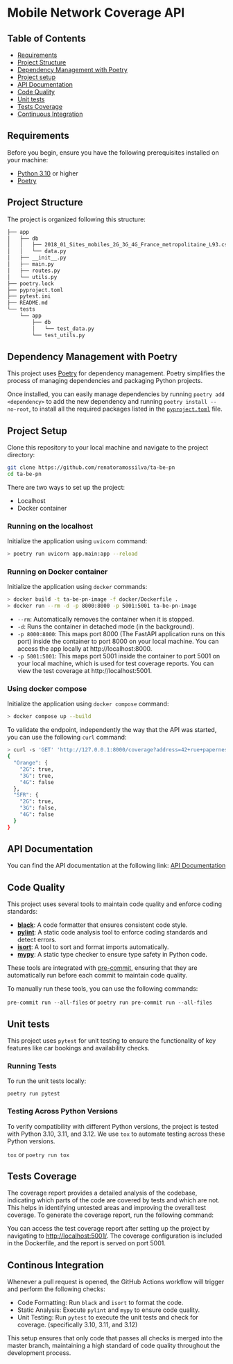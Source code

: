 # Mobile Network Coverage API

## Table of Contents

- [Requirements](#requirements)
- [Project Structure](#project-structure)
- [Dependency Management with Poetry](#dependency-management-with-poetry)
- [Project setup](#project-setup)
- [API Documentation](#api-documentation)
- [Code Quality](#code-quality)
- [Unit tests](#unit-tests)
- [Tests Coverage](tests-coverage)
- [Continuous Integration](#continuous-integration)


## Requirements

Before you begin, ensure you have the following prerequisites installed on your machine:

- [Python 3.10](https://www.python.org/downloads/) or higher
- [Poetry](https://python-poetry.org/docs/#installation)


## Project Structure

The project is organized following this structure:

```bash
├── app
│   ├── db
│   │   ├── 2018_01_Sites_mobiles_2G_3G_4G_France_metropolitaine_L93.csv
│   │   └── data.py
│   ├── __init__.py
│   ├── main.py
│   ├── routes.py
│   └── utils.py
├── poetry.lock
├── pyproject.toml
├── pytest.ini
├── README.md
└── tests
    └── app
        ├── db
        │   └── test_data.py
        └── test_utils.py
```

## Dependency Management with Poetry

This project uses [Poetry](https://python-poetry.org/) for dependency management. Poetry simplifies the process of managing dependencies and packaging Python projects.

Once installed, you can easily manage dependencies by running `poetry add <dependency>` to add the new dependency and running `poetry install --no-root`, to install all the required packages listed in the [`pyproject.toml`](pyproject.toml)
 file.


## Project Setup

Clone this repository to your local machine and navigate to the project directory:

```bash
git clone https://github.com/renatoramossilva/ta-be-pn
cd ta-be-pn
```

There are two ways to set up the project:

  - Localhost
  - Docker container

### Running on the localhost

Initialize the application using `uvicorn` command:

```bash
> poetry run uvicorn app.main:app --reload
```

### Running on Docker container

Initialize the application using `docker` commands:

```bash
> docker build -t ta-be-pn-image -f docker/Dockerfile .
> docker run --rm -d -p 8000:8000 -p 5001:5001 ta-be-pn-image
```
- `--rm`: Automatically removes the container when it is stopped.
- `-d`: Runs the container in detached mode (in the background).
- `-p 8000:8000`: This maps port 8000  (The FastAPI application runs on this port) inside the container to port 8000 on your local machine. You can access the app locally at http://localhost:8000.
- `-p 5001:5001`: This maps port 5001 inside the container to port 5001 on your local machine, which is used for test coverage reports. You can view the test coverage at http://localhost:5001.


### Using docker compose

Initialize the application using `docker compose` command:

```bash
> docker compose up --build
```

To validate the endpoint, independently the way that the API was started, you can use the following `curl` command:

```bash
> curl -s 'GET' 'http://127.0.0.1:8000/coverage?address=42+rue+papernest+75011+Paris' | jq .
{
  "Orange": {
    "2G": true,
    "3G": true,
    "4G": false
  },
  "SFR": {
    "2G": true,
    "3G": false,
    "4G": false
  }
}
```

## API Documentation

You can find the API documentation at the following link: [API Documentation](http://localhost:8000/docs)


## Code Quality

This project uses several tools to maintain code quality and enforce coding standards:

- **[black](https://black.readthedocs.io/)**: A code formatter that ensures consistent code style.
- **[pylint](https://pylint.pycqa.org/)**: A static code analysis tool to enforce coding standards and detect errors.
- **[isort](https://pycqa.github.io/isort/)**: A tool to sort and format imports automatically.
- **[mypy](http://mypy-lang.org/)**: A static type checker to ensure type safety in Python code.

These tools are integrated with [pre-commit](https://pre-commit.com/), ensuring that they are automatically run before each commit to maintain code quality.

To manually run these tools, you can use the following commands:

`pre-commit run --all-files` or `poetry run pre-commit run --all-files`


## Unit tests

This project uses `pytest` for unit testing to ensure the functionality of key features like car bookings and availability checks.

### Running Tests

To run the unit tests locally:

`poetry run pytest`


### Testing Across Python Versions

To verify compatibility with different Python versions, the project is tested with Python 3.10, 3.11, and 3.12. We use `tox` to automate testing across these Python versions.

`tox` or `poetry run tox`


## Tests Coverage

The coverage report provides a detailed analysis of the codebase, indicating which parts of the code are covered by tests and which are not. This helps in identifying untested areas and improving the overall test coverage. To generate the coverage report, run the following command:

You can access the test coverage report after setting up the project by navigating to [http://localhost:5001/](http://localhost:5001/). The coverage configuration is included in the Dockerfile, and the report is served on port 5001.


## Continous Integration

Whenever a pull request is opened, the GitHub Actions workflow will trigger and perform the following checks:

- Code Formatting: Run `black` and `isort` to format the code.
- Static Analysis: Execute `pylint` and `mypy` to ensure code quality.
- Unit Testing: Run `pytest` to execute the unit tests and check for coverage. (specifically 3.10, 3.11, and 3.12)

This setup ensures that only code that passes all checks is merged into the master branch, maintaining a high standard of code quality throughout the development process.
